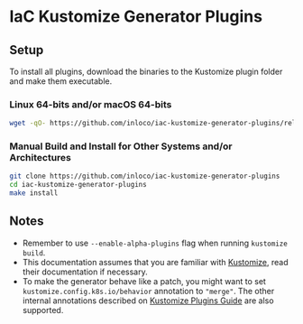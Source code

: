 # IaC Kustomize Generator Plugins

## Setup

To install all plugins, download the binaries to the Kustomize plugin folder and make them executable.

### Linux 64-bits and/or macOS 64-bits

```bash
wget -qO- https://github.com/inloco/iac-kustomize-generator-plugins/releases/download/v0.0.6/install.sh | sh
```

### Manual Build and Install for Other Systems and/or Architectures

```bash
git clone https://github.com/inloco/iac-kustomize-generator-plugins
cd iac-kustomize-generator-plugins
make install
```

## Notes

- Remember to use `--enable-alpha-plugins` flag when running `kustomize build`.
- This documentation assumes that you are familiar with [Kustomize](https://github.com/kubernetes-sigs/kustomize), read their documentation if necessary.
- To make the generator behave like a patch, you might want to set `kustomize.config.k8s.io/behavior` annotation to `"merge"`. The other internal annotations described on [Kustomize Plugins Guide](https://kubernetes-sigs.github.io/kustomize/guides/plugins/#generator-options) are also supported.
